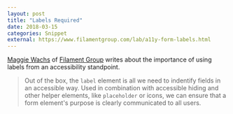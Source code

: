 ```yaml
---
layout: post
title: "Labels Required"
date: 2018-03-15
categories: Snippet
external: https://www.filamentgroup.com/lab/a11y-form-labels.html
---
```

[Maggie Wachs](https://twitter.com/maggiewachs) of [Filament Group](https://twitter.com/filamentgroup) writes about the importance of using labels from an accessibility standpoint.

> Out of the box, the `label` element is all we need to indentify fields in an accessible way. Used in combination with accessible hiding and other helper elements, like `placeholder` or icons, we can ensure that a form element's purpose is clearly communicated to all users.

